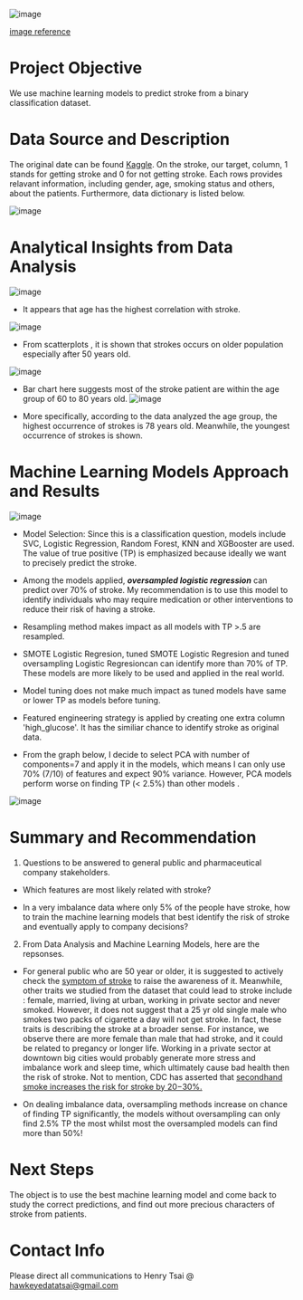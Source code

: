 
![image](https://user-images.githubusercontent.com/126204698/236042392-8184f68f-c2ad-4e97-b984-a6b83ccb56ae.png)

[image reference](https://insights.eisenhowerhealth.org/stroke-awareness-befast/)

# Project Objective
We use machine learning models to predict stroke from a binary classification dataset. 

# Data Source and Description
The original date can be found [Kaggle](https://www.kaggle.com/datasets/fedesoriano/stroke-prediction-dataset). On the stroke, our target, column, 1 stands for getting stroke and 0 for not getting stroke. Each rows provides relavant information, including gender, age, smoking status and others, about the patients. Furthermore, data dictionary is listed below.

![image](https://user-images.githubusercontent.com/126204698/236043392-b2cece0a-f62b-4fc3-af8a-a0ce7f47933b.png)

# Analytical Insights from Data Analysis

![image](https://github.com/hawkeyedatatsai/Stroke-Prediction/assets/126204698/ec1a5ba4-0036-44ab-b015-fa3d6df3da0b)

- It appears that age has the highest correlation with stroke.

![image](https://user-images.githubusercontent.com/126204698/236043513-aadadc10-c72f-4ced-97d2-ccf2c35d0909.png)

- From scatterplots , it is shown that strokes occurs on older population especially after 50 years old.

![image](https://github.com/hawkeyedatatsai/Stroke-Prediction/assets/126204698/5f112e12-6dfb-45db-94ff-c37b01b2fbad)

- Bar chart here suggests most of the stroke patient are within the age group of 60 to 80 years old.
![image](https://github.com/hawkeyedatatsai/Stroke-Prediction/assets/126204698/40c7f7c5-3ebb-418d-a16b-f8e576963ece)

- More specifically, according to the data analyzed the age group, the highest occurrence of strokes is 78 years old. Meanwhile, the youngest occurrence of strokes is shown.

# Machine Learning Models Approach and Results

![image](https://user-images.githubusercontent.com/126204698/236104979-1cf31caf-67ac-4cb4-ab12-4042297f4444.png)

- Model Selection: Since this is a classification question, models include SVC, Logistic Regression, Random Forest, KNN and XGBooster are used. The value of true positive (TP) is emphasized because ideally we want to precisely predict the stroke.

- Among the models applied, ***oversampled logistic regression*** can predict over 70% of stroke. My recommendation is to use this model to identify individuals who may require medication or other interventions to reduce their risk of having a stroke.

- Resampling method makes impact as all models with TP >.5 are resampled.

- SMOTE Logistic Regresion, tuned SMOTE Logistic Regresion and tuned oversampling Logistic Regresioncan can identify more than 70% of TP. These models are more likely to be used and applied in the real world.

- Model tuning does not make much impact as tuned models have same or lower TP as models before tuning.

- Featured engineering strategy is applied by creating one extra column 'high_glucose'. It has the similiar chance to identify stroke as original data.

- From the graph below, I decide to select PCA with number of components=7 and apply it in the models, which means I can only use 70% (7/10) of features and expect 90% variance. However, PCA models perform worse on finding TP (< 2.5%) than other models .

![image](https://github.com/hawkeyedatatsai/Stroke-Prediction/assets/126204698/13ccab07-fcd9-4bc0-96ea-06720f216b88)


# Summary and Recommendation 

1. Questions to be answered to general public and pharmaceutical company stakeholders.

- Which features are most likely related with stroke?

- In a very imbalance data where only 5% of the people have stroke, how to train the machine learning models that best identify the risk of stroke and eventually apply to company decisions?

2. From Data Analysis and Machine Learning Models, here are the repsonses.

- For general public who are 50 year or older, it is suggested to actively check the [symptom of stroke](https://www.cdc.gov/stroke/signs_symptoms.htm) to raise the awareness of it. Meanwhile, other traits we studied from the dataset that could lead to stroke include : female, married, living at urban, working in private sector and never smoked. However, it does not suggest that a 25 yr old single male who smokes two packs of cigarette a day will not get stroke. In fact, these traits is describing the stroke at a broader sense. For instance, we observe there are more female than male that had stroke, and it could be related to pregancy or longer life. Working in a private sector at downtown big cities would probably generate more stress and imbalance work and sleep time, which ultimately cause bad health then the risk of stroke. Not to mention, CDC has asserted that [secondhand smoke increases the risk for stroke by 20−30%.](https://www.cdc.gov/tobacco/campaign/tips/diseases/heart-disease-stroke.html#:~:text=Secondhand%20smoke%20increases%20the%20risk%20for%20stroke%20by,increase%20your%20risk%20of%20having%20a%20heart%20attack.)

- On dealing imbalance data, oversampling methods increase on chance of finding TP significantly, the models without oversampling can only find 2.5% TP the most whilst most the oversampled models can find more than 50%!

# Next Steps

The object is to use the best machine learning model and come back to study the correct predictions, and find out more precious characters of stroke from patients.

# Contact Info

Please direct all communications to Henry Tsai @ hawkeyedatatsai@gmail.com
